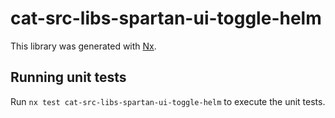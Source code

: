 # cat-src-libs-spartan-ui-toggle-helm

This library was generated with [Nx](https://nx.dev).


## Running unit tests

Run `nx test cat-src-libs-spartan-ui-toggle-helm` to execute the unit tests.

